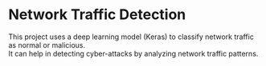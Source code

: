 # Network Traffic Detection

This project uses a deep learning model (Keras) to classify network traffic as normal or malicious.  
It can help in detecting cyber-attacks by analyzing network traffic patterns.